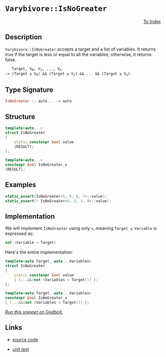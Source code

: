 <!-- Copyright 2024 Feng Mofan
SPDX-License-Identifier: Apache-2.0 -->

# `Varybivore::IsNoGreater`

<p style='text-align: right;'><a href="../../../index.md#arithmetic-examinations">To Index</a></p>

## Description

`Varybivore::IsNoGreater` accepts a target and a list of variables.
It returns true if the target is less or equal to all the variables;
otherwise, it returns false.

<pre><code>   Target, V<sub>0</sub>, V<sub>1</sub>, ..., V<sub>n</sub>
-> (Target &le; V<sub>0</sub>) && (Target &le; V<sub>1</sub>) && ... && (Target &le; V<sub>n</sub>)</code></pre>

## Type Signature

```Haskell
IsNoGreater :: auto... -> auto
```

## Structure

```C++
template<auto...>
struct IsNoGreater
{
    static constexpr bool value
    {RESULT};
};

template<auto...>
constexpr bool IsNoGreater_v
{RESULT};
```

## Examples

```C++
static_assert(IsNoGreater<5, 5, 6, 7>::value);
static_assert(! IsNoGreater<4, 2, 3, 4>::value);
```

## Implementation

We will implement `IsNoGreater` using only `<`, meaning <code>Target &le; Variable</code> is expressed as:

```C++
not (Variable < Target)
```

Here's the entire implementation:

```C++
template<auto Target, auto...Variables>
struct IsNoGreater
{
    static constexpr bool value
    { (...&&(not (Variables < Target))) };
};

template<auto Target, auto...Variables>
constexpr bool IsNoGreater_v
{ (...&&(not (Variables < Target))) };
```

[*Run this snippet on Godbolt.*](https://godbolt.org/#z:OYLghAFBqd5QCxAYwPYBMCmBRdBLAF1QCcAaPECAMzwBtMA7AQwFtMQByARg9KtQYEAysib0QXACx8BBAKoBnTAAUAHpwAMvAFYTStJg1DIApACYAQuYukl9ZATwDKjdAGFUtAK4sGISQCcpK4AMngMmAByPgBGmMQSAOykAA6oCoRODB7evv5BaRmOAmER0SxxCVzJdpgOWUIETMQEOT5%2BgbaY9sUMjc0EpVGx8Um2TS1teZ0KE4PhwxWj1QCUtqhexMjsHASYLCkGeyYAzG5MXkQA1AAqzcCYBKRXF0QAdB8Aas14TDH0ClO2BMGgAgrNiF4HFcAJIKSKoADixEwTD2xBBoJMiSsYKu%2BKuszReGQVzQDFmmFUKWIVxiqE8VwAbmIvJhMQSrtiLFcIB83uYAGxCiAMVAEXnfYi/f6YBRcs63e6PFaqrmJAAip1xWM12sxmL2ByO7LOr1QSuIDyeL0uqH5UplAKBmPJlOptPpjLhCORqPRAH0mQacbz%2BUKRWKJRBHX8AQq3JbraqVuqtScdZiAPQAKjz%2BYLWez%2BZu2CEN3zRbBuYLtarWLBRMcyADTAUShaEB9SJRaPipzcAFZnsOroLnokgSAQCzvJgVvrG01m632/ECBAwGBYfCe/7%2B2dpFczM8Ts9JFOZ6z59qOGtaJxB7w/BwtKRUJw3NZrISNltMFyZgnDwpAEJod5rAA1iAg5mG8iRmJIAAcSGDhoASwRogpIWeD4cJIvAsBIGgaKQL5vh%2BHC8AoICkWBr53qQcCwDAiAgBsBApJc5CUGgBx0PEkSsDsqhIYKAC0gqSFcwDIKSUhvGYvCYPgRDSugej8IIIhiOwUgyIIigqOoDGkLoXCkAA7sQTApJwPD3o%2Bz7ge%2BnAAPKXFxEqoFQVyiRJUkyXJVwKWYvIePx9C0uYwErLw9FaGsEBIHxKQCWQFAQKl6UgMAUgnjQtDojREAxC5MThM0ACe9m8BVzDEFVbkxNodT0SBfFsIIbkMLQNWmVgMReMA5y0LQNHcLwWAsIYwDiANeAovUTJyi5VJ1JcOwgeEex4W%2BtB4DENmNR4WAuQQ0pEZNpArcQ9JKBq%2ByzQdRjgWsVAGMACifHgmCWW5KSMLVBnCKI4j6Vp8hKGoLnmfos0oN%2Blj6IdNGQGsqApL0E3ibM6CnBqpiWNYZgUbd6mrejXQ9FkLgMO4njtHooQLOUlR6IUmQCFMfgWZzvRDGzyzU21DRzDzei1PUAj9C0gsjFU4wDBLFlEnLrMKxIawKH%2B2xa/oTlkS5lF%2BWJknSbJ8mSIpvK4IQJCAbF8VvWsCColgCQQFB/gnG8AQnIkkgaJIiGCiRg6CkEeEEaQRHAW8gpcNhARIUng6SFwg7%2B%2BO5G8JR1G0aBb1MaxyXsZ53GZdlUVCWwnDNCwTKJOJTBkgYRghQEbxcG8b4qfb6mabIOng9IkNGTDpm6Ce1m2bVjkcE%2BRumZRHmcZcVw%2BS8xCN83rfIO3wCd93vfhagkXxI7ZhxUXDFJSl59pVFPFZY/OUN034kH7NXABFwpGFWKpQMqpl6rVWBmAxqzVWoOGBp1RgBAep9RcoNYao1xrA2ms9HYb58BLUcCtCafdVAbT2MDHa3QXIHSOtVU6OD4qXWBrde6mBHozSMC9UAd8%2BCfW%2Br9f6gMXwgUhiPPSY9ZATxMm%2Bae8NXpEysMjahaMvbvixlkHGeMCbyJJmTeIFNlHa26KLZwEBXAq2CPTeWSxFb8yyOY2xJQNbWMlkY6WfRxaMzyKrVxvRZbzDKJrVWHjci8yVurAJziuDa11npBeS9c6uQ4NvXeLc26zWPj3DQttVIOxilE52d9Xbu1GCo6OhEQAnC7sHRIWdEiJBOCHSQUkLIJPzrYQuCVGLMTYhxLyL9q6CWEvXHegUWAKCZKSJkv83gmlmMpHJg8LIiLBmIkGkjYYVKsjZOyk04nORXu5Cu3lfIN1GeMyZ0zZnRgik/S%2BMUTg306ffFAb9n5V1eaMCZKQUhBl/gGK5rYRljzoEA0q5VKqNQgRCpqLU2pwPPl1RBvV%2Bq4MwENEaYgMHXSwRw%2BhpA8Gi0IWtEhyBNrkMEJQ0y1DjpVToedRh11mHpFYU9Dh4QuGJR4UwL6P0/oAyBtdZZukJDiMMtDKROhNmH0RsTRRqN4AYzUQICaWY8YyoURYUmedyZ4CwAYkWbi6YMxCczSxTj2Z83SFzbInjQkOIYFYi1BrfHBKZt4mmMs5iOuFmrVotrJZevNcsaJmw9ZRINovfZFFODJLORM5kly%2ByzGyQPR2%2BTb6JSKUwD2lAF4xyImYLuJwTiDjQhnEixbEjYWXtGqi7S6Iu1INBSQiRFI1K4FIAI1T/bVAjScKNedOAFMzRGpSNbB11qeWsW6GRnCSCAA)

## Links

- [source code](../../../../conceptrodon/varybivore/is_no_greater.hpp)

- [unit test](../../../../tests/unit/metafunctions/varybivore/is_no_greater.test.hpp)
